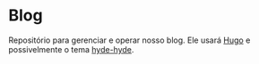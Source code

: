 # Blog

Repositório para gerenciar e operar nosso blog. Ele usará
[Hugo](https://gohugo.io/) e possivelmente o tema 
[hyde-hyde](https://themes.gohugo.io/hyde-hyde/).